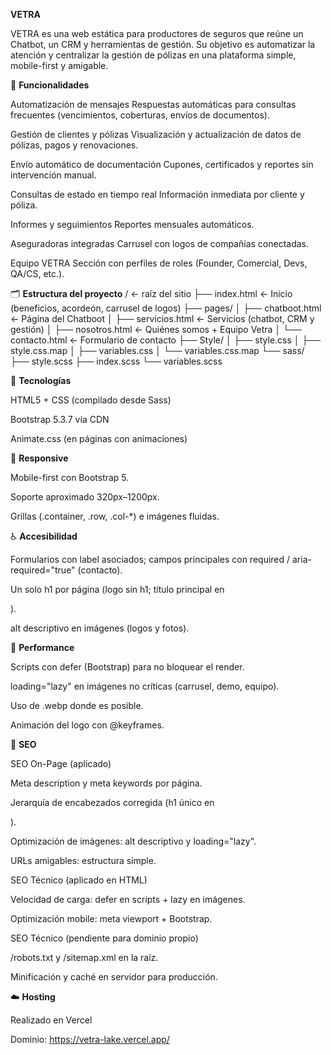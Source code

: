 **VETRA**

VETRA es una web estática para productores de seguros que reúne un Chatbot, un CRM y herramientas de gestión.
Su objetivo es automatizar la atención y centralizar la gestión de pólizas en una plataforma simple, mobile-first y amigable.

🧩 **Funcionalidades**

Automatización de mensajes
Respuestas automáticas para consultas frecuentes (vencimientos, coberturas, envíos de documentos).

Gestión de clientes y pólizas
Visualización y actualización de datos de pólizas, pagos y renovaciones.

Envío automático de documentación
Cupones, certificados y reportes sin intervención manual.

Consultas de estado en tiempo real
Información inmediata por cliente y póliza.

Informes y seguimientos
Reportes mensuales automáticos.

Aseguradoras integradas
Carrusel con logos de compañías conectadas.

Equipo VETRA
Sección con perfiles de roles (Founder, Comercial, Devs, QA/CS, etc.).

🗂️ **Estructura del proyecto**
/                 ← raíz del sitio
├── index.html    ← Inicio (beneficios, acordeón, carrusel de logos)
├── pages/
│   ├── chatboot.html    ← Página del Chatboot
│   ├── servicios.html   ← Servicios (chatbot, CRM y gestión)
│   ├── nosotros.html    ← Quiénes somos + Equipo Vetra
│   └── contacto.html    ← Formulario de contacto
├── Style/
│   ├── style.css
│   ├── style.css.map
│   ├── variables.css
│   └── variables.css.map
└── sass/
    ├── style.scss
    ├── index.scss
    └── variables.scss

🧰 **Tecnologías**

HTML5 + CSS (compilado desde Sass)

Bootstrap 5.3.7 vía CDN

Animate.css (en páginas con animaciones)

📱 **Responsive**

Mobile-first con Bootstrap 5.

Soporte aproximado 320px–1200px.

Grillas (.container, .row, .col-*) e imágenes fluidas.

♿ **Accesibilidad**

Formularios con label asociados; campos principales con required / aria-required="true" (contacto).

Un solo h1 por página (logo sin h1; título principal en <main>).

alt descriptivo en imágenes (logos y fotos).

🚀 **Performance**

Scripts con defer (Bootstrap) para no bloquear el render.

loading="lazy" en imágenes no críticas (carrusel, demo, equipo).

Uso de .webp donde es posible.

Animación del logo con @keyframes.

🔎 **SEO** 

SEO On-Page (aplicado)

Meta description y meta keywords por página.

Jerarquía de encabezados corregida (h1 único en <main>).

Optimización de imágenes: alt descriptivo y loading="lazy".

URLs amigables: estructura simple.

SEO Técnico (aplicado en HTML)

Velocidad de carga: defer en scripts + lazy en imágenes.

Optimización mobile: meta viewport + Bootstrap.

SEO Técnico (pendiente para dominio propio)

/robots.txt y /sitemap.xml en la raíz.

Minificación y caché en servidor para producción.

☁️ **Hosting**

Realizado en Vercel

Dominio: https://vetra-lake.vercel.app/
